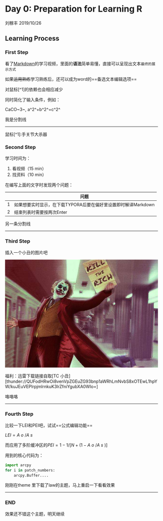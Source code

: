 # Day 0:  Preparation for Learning R

刘稼丰 2019/10/26

## Learning Process

### First Step

看了<u>Markdown</u>的学习视频，里面的**语法**简单易懂，直接可以呈现出文本`最终的展示方式`

如果~~运用熟练~~学习熟练后，还可以成为word的==备选文本编辑选项==

对鼠标[^1]的依赖也会相应减少

同时简化了输入条件，例如：

CaCO~3~, a^2^+b^2^=c^2^

我是分割线

---

鼠标[^1]:手关节大杀器



### Second Step

学习时间为：

1. 看视频（15 min）
2. 找资料（10 min）

在编写上面的文字时发现两个问题：

|      | 问题                                                         |
| ---- | ------------------------------------------------------------ |
| 1    | 如果想要实时显示，在下载TYPORA后要在偏好里设置即时解译Markdown |
| 2    | 结束列表时需要按两次Enter                                    |

 另一条分割线

***



### Third Step

插入一个小丑的图片吧

![timg](timg.jpg)

福利：迅雷下载链接自取[TC 小丑][thunder://QUFodHRwOi8venVpZGEuZG93bnp1aWRhLmNvbS8xOTEwL1hpYW/kuJEuVEPlrpjmlrnkuK3lrZfniYgubXA0Wlo=]

咯咯咯

---



### Fourth Step

比较一下LEI和PEI吧，试试==公式编辑功能==

$LEI=A~o~/A~s~$

而应用了多阶缓冲区的$PEI=1-1/[N+(1-A~o~/A~s~)]$

用到的核心代码为：

```python
import arcpy
for i in patch_numbers:
    arcpy.Buffer....
```

刚刚在theme 里下载了law的主题，马上重启一下看看效果

***



### END

效果还不错这个主题，明天继续













